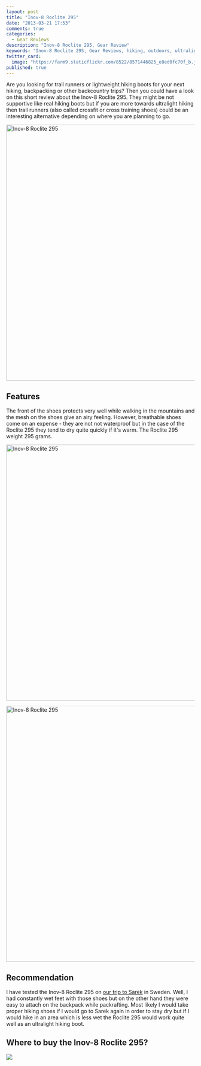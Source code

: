 ```yaml
---
layout: post
title: "Inov-8 Roclite 295"
date: "2013-03-21 17:53"
comments: true
categories: 
  - Gear Reviews
description: "Inov-8 Roclite 295, Gear Review"
keywords: "Inov-8 Roclite 295, Gear Reviews, hiking, outdoors, ultralight"
twitter_card: 
  image: "https://farm9.staticflickr.com/8522/8571446825_e8ed0fc70f_b.jpg"
published: true
---
```


Are you looking for trail runners or lightweight hiking boots for your next hiking, backpacking or other backcountry trips? Then you could have a look on this short review about the Inov-8 Roclite 295. They might be not supportive like real hiking boots but if you are more towards ultralight hiking then trail runners (also called crossfit or cross training shoes) could be an interesting alternative depending on where you are planning to go.

<a href="http://amzn.to/1m5heKp"><img src="https://farm9.staticflickr.com/8522/8571446825_e8ed0fc70f_b.jpg" width="1024" height="683" alt="Inov-8 Roclite 295"></a><!--more-->


## Features
The front of the shoes protects very well while walking in the mountains and the mesh on the shoes give an airy feeling. However, breathable shoes come on an expense - they are not not waterproof but in the case of the Roclite 295 they tend to dry quite quickly if it's warm. The Roclite 295 weight 295 grams. 

<a href="http://amzn.to/1m5heKp"><img src="https://farm9.staticflickr.com/8528/8572540936_95e5caa2d1_b.jpg" width="1024" height="683" alt="Inov-8 Roclite 295"></a>

<a href="http://amzn.to/1m5heKp"><img src="https://farm9.staticflickr.com/8516/8572541296_72d39eb524_b.jpg" width="1024" height="683" alt="Inov-8 Roclite 295"></a>

## Recommendation
I have tested the Inov-8 Roclite 295 on <a href="http://hikeventures.com/hiking-and-packrafting-in-sarek-day-1/" target="_self">our trip to Sarek</a> in Sweden. Well, I had constantly wet feet with those shoes but on the other hand they were easy to attach on the backpack while packrafting. Most likely I would take proper hiking shoes if I would go to Sarek again in order to stay dry but if I would hike in an area which is less wet the Roclite 295 would work quite well as an ultralight hiking boot.

## Where to buy the Inov-8 Roclite 295? 
<script type="text/javascript" src="http://www.avantlink.com/api.php?module=ProductSearch&affiliate_id=125311&website_id=150351&merchant_ids&search_results_sort_order=Retail+Price|asc&output=js&search_results_merchant_limit=1&search_advanced_syntax=1&search_results_options=noheader&search_results_count=1&search_results_layout=list&search_results_fields=|Merchant+Name|Product+Name|Retail+Price&search_term=Inov-8 Roclite 295"></script>

<a rel="nofollow" href="http://www.amazon.com/gp/product/B00KR7TK1G/ref=as_li_tl?ie=UTF8&camp=1789&creative=9325&creativeASIN=B00KR7TK1G&linkCode=as2&tag=hikeve-20&linkId=BPRB7JXPMCMTGTE4"><img border="0" src="http://ws-na.amazon-adsystem.com/widgets/q?_encoding=UTF8&ASIN=B00KR7TK1G&Format=_SL250_&ID=AsinImage&MarketPlace=US&ServiceVersion=20070822&WS=1&tag=hikeve-20" ></a><img src="http://ir-na.amazon-adsystem.com/e/ir?t=hikeve-20&l=as2&o=1&a=B00KR7TK1G" width="1" height="1" border="0" alt="" style="border:none !important; margin:0px !important;" />